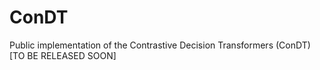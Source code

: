 # ConDT
Public implementation of the Contrastive Decision Transformers (ConDT) [TO BE RELEASED SOON]
